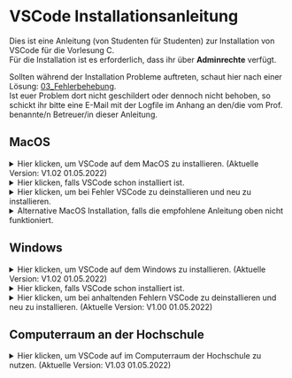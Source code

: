 # VSCode Installationsanleitung

Dies ist eine Anleitung (von Studenten für Studenten) zur Installation von VSCode für die Vorlesung C.<br />
Für die Installation ist es erforderlich, dass ihr über <b>Adminrechte</b> verfügt.<br />

Sollten während der Installation Probleme auftreten, schaut hier nach einer Lösung: [03_Fehlerbehebung](https://github.com/hshf1/VorlesungC/blob/main/VSCode/03_Fehlerbehebung.md). <br />
Ist euer Problem dort nicht geschildert oder dennoch nicht behoben, so schickt ihr bitte eine E-Mail mit der Logfile im Anhang an den/die vom Prof. benannte/n Betreuer/in dieser Anleitung.

## MacOS

<details>
  <summary>Hier klicken, um VSCode auf dem MacOS zu installieren. (Aktuelle Version: V1.02 01.05.2022)</summary>
  

[installVSCode.zip](https://github.com/hshf1/VorlesungC/files/8599781/installVSCode.zip)


  

### Schritt 1
Wir laden VSCode für Mac herunter, indem wir auf den folgenden Link klicken:
https://code.visualstudio.com/docs?dv=osx

Danach schieben wir im Finder einfach die Datei `<Visual Studio Code.app>` in den `<Programme>` Ordner. 
  
### Schritt 2
  
Ladet die folgende Datei herunter: [installVSCode.sh.zip](https://github.com/hshf1/VorlesungC/files/8517147/installVSCode.sh.zip)

Die Datei aus diesem ZIP-Ordner schiebt ihr auf euren Schreibtisch (Desktop). <br />
<img width="401" alt="Bildschirmfoto 2022-04-17 um 05 35 45" src="https://user-images.githubusercontent.com/100713757/163699203-aff40972-d3a1-4212-ad96-71e6606950f9.png"> <br />
  
Nun öffnet ihr das Terminal <br />
<img width="566" alt="Bildschirmfoto 2022-04-17 um 05 31 43" src="https://user-images.githubusercontent.com/100713757/163699216-b1eb7dd1-ffce-4bcd-be21-1691adaf0c6b.png">
  
und gebt folgendes ein:
  
> sh ~/Desktop/installVSCode.sh
  
<img width="561" alt="Bildschirmfoto 2022-04-17 um 05 38 53" src="https://user-images.githubusercontent.com/100713757/163699298-7f71c5ab-07f6-43cd-857b-e3eb61dab502.png">

Nun werdet ihr nach eurem Passwort gefragt. <br />

<img width="561" alt="Bildschirmfoto 2022-04-17 um 05 38 59" src="https://user-images.githubusercontent.com/100713757/163699305-1b6cf156-158f-4c7c-880f-c51858000e5e.png">
  
Gebt das Passwort ein, dass ihr auch für die Anmeldung am Laptop nutzt und drückt auf Enter auf der Tastatur.
  
Am Ende sollte dann Installation beendet erscheinen. <br />
<img width="750" alt="Bildschirmfoto 2022-04-17 um 05 33 50" src="https://user-images.githubusercontent.com/100713757/163699227-a2bf91bd-3c4f-42d6-a16b-a7946f22f5c9.png">

Hiermit wäre die Installation auch schon fertig und wir können mit [Erste Schritte](https://github.com/hshf1/VorlesungC/blob/main/VSCode/02_Erste_Schritte.md) weiter machen.

  </details>
  
<details>
<summary>Hier klicken, falls VSCode schon installiert ist.</summary>
  
Das ist kein Problem, dann führe bei der oben beschriebene Installation nur Schritt 2 durch.

</details>
  
  <details>
  <summary>Hier klicken, um bei Fehler VSCode zu deinstallieren und neu zu installieren.</summary>
Falls bei der Installation oder der anschließenden Nutzung von VSCode fehler auftreten, so könnt ihr VSCode deinstallieren 
und wieder anhand der oberen Anleitung neu installieren. Wie Programme auf einem MacOS deinstalliert/gelöscht werden, ist hier erklärt:
https://support.apple.com/de-de/HT202235
    
  </details>
  
  <details>
<summary>Alternative MacOS Installation, falls die empfohlene Anleitung oben nicht funktioniert.</summary>  

### Schritt 1
Damit wir mit Visual Studio Code C programmieren können, brauchen wir einen Compiler und Debugger. 

Dazu öffnen wir den Terminal und überprüfen, ob dies bereits vorhanden ist, indem wir
> clang –version

im Terminal eingeben. Bekommen wir eine Versionsnummer angezeigt, können wir mit Schritt 2 weiter machen. Bekommen wir aber 
mit der Abfrage keine Versionsnummer angezeit, so geben wir im Terminal
> Xcode-select –install

ein und überprüfen das Ergebnis wieder mit 
> clang –version

Nun sollte eine Versionsnummer angezeigt werden und wir können mit Schritt 2 weiter machen.

### Schritt 2
Wir laden VSCode für Mac herunter, indem wir auf den folgenden Link klicken:
https://code.visualstudio.com/docs?dv=osx

Danach schieben wir im Finder einfach die Datei `<Visual Studio Code.app>` in den `<Programme>` Ordner. 

### Schritt 3
Wir öffnen als nächstes Visual Studio Code.<br />

Nun installieren wir einige Erweiterungen, in dem wir auf das Symbol mit 3+1 Quadraten auf der linken Seite klicken:

<img width="367" alt="image" src="https://user-images.githubusercontent.com/78163337/112048606-e031c480-8b4e-11eb-81a7-13dccddf3201.png">

Wir möchten die vier Extensions C/C++, Code Runner, Live Share und GitLens. Oft gibt es eine reguläre, stabile und eine Vorab-Test-Version. Man kann sich an den Downloadzahlen aus den folgenden Screenshots orientieren, um die stabile Version zu erwischen:

![image](https://user-images.githubusercontent.com/78163337/112048686-f50e5800-8b4e-11eb-871f-51418cd4aaf6.png)

![image](https://user-images.githubusercontent.com/78163337/112048709-fb9ccf80-8b4e-11eb-8c6b-92e817526a56.png)

![image](https://user-images.githubusercontent.com/78163337/112048726-00618380-8b4f-11eb-84c5-c4ed73dc9d22.png)
  
![image](https://user-images.githubusercontent.com/100713757/159911055-cba05f87-f11f-402c-bec2-1551c6098574.png)
  
### Schritt 4
  
Um die Einstellungen überall zu haben, egal wo wir die Programme speichern und von anfang an überall debuggen können, laden wir zuerst den ZIP-Ordner herunter: [SettingsMAC.zip](https://github.com/hshf1/VorlesungC/files/8498985/SettingsMAC.zip)

Nun gehe wir im Finder auf Gehe zu und gehen da auf Gehe zum Ordner.
  
![image](https://user-images.githubusercontent.com/100713757/160494364-ae34d538-8420-4e91-b3d8-b47f8dd8bf89.png)

In der Suchleichte geben wir folgende Adresse ein: 
ACHTUNG: [Platzhalter] müsst ihr zusammen mit den eckigen Klammern nach eurem Benutzernamen auf dem MacOS umbennenen. 

>  /Users/[Platzhalter]/Library/Application Support/Code/User
  
In meinem Fall ist mein Benutzername ck und sieht wie folgt dann aus:
  
![image](https://user-images.githubusercontent.com/100713757/160494625-2aace6a3-2697-4d48-8494-5722c8affd83.png)
  
In den geöffneten Ordner kopiert ihr nun die 3 Dateien aus dem aus Schritt 1 runtergeladenen ZIP-Ordner. Falls da schon Dateien mit dem selben Namen vorhanden sind, ersetzt diese einfach.
  
Nun sollten die 3 Dateien sich in diesem Ordner befinden.
  
![image](https://user-images.githubusercontent.com/100713757/160494882-73fbd31a-1ba8-4774-b266-010bd286027e.png)
  
Hiermit wäre die Installation auch schon fertig und wir können mit [Erste Schritte](https://github.com/hshf1/VorlesungC/blob/main/VSCode/02_Erste_Schritte.md) weiter machen.
  </details>

## Windows
    
<details> 
<summary>Hier klicken, um VSCode auf dem Windows zu installieren. (Aktuelle Version: V1.02 01.05.2022)</summary> 
<br />
Ihr könnt die Installation bei Problemen oder bei bereits installiertem VSCode ohne etwas deinstallieren zu müssen einfach ausführen. <br />
Es werden automatisch nur fehlende oder unvollständige installationen durchgeführt. <br /><br />
  
Wir laden den ZIP-Ordner hier runter:
[installVSCode.zip](https://github.com/hshf1/VorlesungC/files/8599233/installVSCode.zip)

Die Datei im ZIP-Ordner entpacken wir, z.B. in Downloads oder Desktop.
![Screenshot (18)](https://user-images.githubusercontent.com/100713757/166149097-c7db2762-97ca-4e0d-8d5a-8b200b9b0154.png)
  
Mit einem rechtsklick starten wir die Datei mit Administrationsrechten.
![Screenshot (19)_LI](https://user-images.githubusercontent.com/100713757/166149297-687bde95-dcd8-4953-a427-0f4aa85b07bf.jpg)

Es kann die Meldung auftauchen, dass Windows den Computer schützt. Das kommt standardmäßig bei allen Batch-Dateien vor, die aus dem Internet runtergeladen werden. In diesem Fall klickt ihr auf weitere Informationen und anschließend auf den erscheinenden Button <b>Trotzdem ausführen</b>.
![Screenshot (20)_LI](https://user-images.githubusercontent.com/100713757/166149294-92720791-6f03-44db-af79-039775eeab98.jpg)
![Screenshot (21)_LI](https://user-images.githubusercontent.com/100713757/166149327-3bf6a5d3-277c-4748-bc6d-35f3116d4f44.jpg)

Nun läuft die Installation von alleine und meldet euch, wenn es fertig ist.
![Screenshot (22)](https://user-images.githubusercontent.com/100713757/166149376-7700c166-11da-442f-a8ab-68e2da784fe9.png)

Bei der Meldung klicken wir auf <b>OK</b>, dass Terminal schließt nun automatisch und es erscheint ein Logfile, welches sich auf eurem Desktop befindet.
![Screenshot (23)](https://user-images.githubusercontent.com/100713757/166149506-b4171410-2132-45ac-af4d-1284638c1e3d.png)
  
Ist kein Fehler aufgetreten könnt ihr die Logfile auch wieder löschen. Sollten Probleme oder Fehler auftauchen, stehen diese da drin.
Zur Problembehandlung könnt ihr im Logfile sehen, was nicht geklappt hat. Solltet ihr das Problem nicht beheben können, schickt bitte die Logfile mit als Anhang.
  
Hiermit wäre die Installation auch schon fertig und wir können mit [Erste Schritte](https://github.com/hshf1/VorlesungC/blob/main/VSCode/02_Erste_Schritte.md) weiter machen.
</details>      
    
<details>
<summary>Hier klicken, falls VSCode schon installiert ist.</summary>
  
Das ist kein Problem, führe die oben beschriebene Installationsanleitung einfach ganz normal durch.<br />
Bereits installierte Programme bleiben erhalten und nur fehlende dazu installiert.

</details>
  <details>
  <summary>Hier klicken, um bei anhaltenden Fehlern VSCode zu deinstallieren und neu zu installieren. (Aktuelle Version: V1.00 01.05.2022)</summary>
    <br />
Falls trotz erneuter Installation nach der obigen Anleitung Fehler auftreten und sich nicht beheben, besteht die Möglichkeit, alles komplett zu deinstallieren und zu löschen. Danach kann man erneut die oben beschriebene Installation durchführen.
<br /><br />
    
Wir laden den ZIP-Ordner hier runter: 
[uninstallVSCode.zip](https://github.com/hshf1/VorlesungC/files/8599287/uninstallVSCode.zip)

Die Datei im ZIP-Ordner entpacken wir, z.B. in Downloads oder Desktop.
![Screenshot (18)](https://user-images.githubusercontent.com/100713757/166149097-c7db2762-97ca-4e0d-8d5a-8b200b9b0154.png)
  
Mit einem rechtsklick starten wir die Datei mit Administrationsrechten.
![Screenshot (19)_LI](https://user-images.githubusercontent.com/100713757/166149297-687bde95-dcd8-4953-a427-0f4aa85b07bf.jpg)

Es kann die Meldung auftauchen, dass Windows den Computer schützt. Das kommt standardmäßig bei allen Batch-Dateien vor, die aus dem Internet runtergeladen werden. In diesem Fall klickt ihr auf weitere Informationen und anschließend auf den erscheinenden Button <b>Trotzdem ausführen</b>.
![Screenshot (20)_LI](https://user-images.githubusercontent.com/100713757/166149294-92720791-6f03-44db-af79-039775eeab98.jpg)
![Screenshot (21)_LI](https://user-images.githubusercontent.com/100713757/166149327-3bf6a5d3-277c-4748-bc6d-35f3116d4f44.jpg)

Nun läuft die Deinstallation von alleine und meldet euch, wenn es fertig ist.
![Screenshot (22)](https://user-images.githubusercontent.com/100713757/166149376-7700c166-11da-442f-a8ab-68e2da784fe9.png)

Bei der Meldung klicken wir auf <b>OK</b>, dass Terminal schließt nun automatisch und es erscheint ein Logfile, welches sich auf eurem Desktop befindet.
![Screenshot (23)](https://user-images.githubusercontent.com/100713757/166149506-b4171410-2132-45ac-af4d-1284638c1e3d.png)
  
Ist kein Fehler aufgetreten könnt ihr die Logfile auch wieder löschen. Sollten Probleme oder Fehler auftauchen, stehen diese da drin.
Zur Problembehandlung könnt ihr im Logfile sehen, was nicht geklappt hat. Solltet ihr das Problem nicht beheben können, schickt bitte die Logfile mit als Anhang.
    
Nun ist alles deinstalliert und gelöscht und es kann mit der Installation wieder von vorne begonnen werden.
    
  </details>
  
## Computerraum an der Hochschule

<details>
  <summary>Hier klicken, um VSCode auf im Computerraum der Hochschule zu nutzen. (Aktuelle Version: V1.03 01.05.2022)</summary>

### Schritt 1

Wir laden den ZIP-Ordner hier runter:
[installVSCodeCR.zip](https://github.com/hshf1/VorlesungC/files/8599235/installVSCodeCR.zip)
  
Die Datei im ZIP-Ordner entpacken wir, z.B. in Downloads oder Desktop.
![Screenshot (18)](https://user-images.githubusercontent.com/100713757/166149097-c7db2762-97ca-4e0d-8d5a-8b200b9b0154.png)
  
Mit einem linken Doppelklick starten wir einfach das Programm. Es kann die Meldung auftauchen, dass Windows den Computer schützt. Das kommt standardmäßig bei allen Batch-Dateien vor, die aus dem Internet runtergeladen werden. In diesem Fall klickt ihr auf weitere Informationen und anschließend auf den erscheinenden Button <b>Trotzdem ausführen</b>.
![Screenshot (20)_LI](https://user-images.githubusercontent.com/100713757/166149294-92720791-6f03-44db-af79-039775eeab98.jpg)
![Screenshot (21)_LI](https://user-images.githubusercontent.com/100713757/166149327-3bf6a5d3-277c-4748-bc6d-35f3116d4f44.jpg)

Nun läuft die Installation von alleine und meldet euch, wenn es fertig ist.
![Screenshot (22)](https://user-images.githubusercontent.com/100713757/166149376-7700c166-11da-442f-a8ab-68e2da784fe9.png)

Bei der Meldung klicken wir auf <b>OK</b>, dass Terminal schließt nun automatisch und es erscheint ein Logfile, welches sich auf eurem Desktop befindet.
![Screenshot (23)](https://user-images.githubusercontent.com/100713757/166149506-b4171410-2132-45ac-af4d-1284638c1e3d.png)
  
Ist kein Fehler aufgetreten könnt ihr die Logfile auch wieder löschen. Sollten Probleme oder Fehler auftauchen, stehen diese da drin.
Zur Problembehandlung könnt ihr im Logfile sehen, was nicht geklappt hat. Solltet ihr das Problem nicht beheben können, schickt bitte die Logfile mit als Anhang.
  
### Schritt 2
Nun starten wir VSCode und öffnen einen Ordner. Um den debugger nutzen zu können, muss du mit VSCode den Ordner direkt über das Netzlaufwerk mit deiner Kennung öffnen.

Hiermit wäre die Installation auch schon fertig und VSCode ist nun im Computerraum nutzbar.
</details>

<!-- <details> 
<summary>Hier klicken, um VSCode auf im Computerraum der Hochschule zu nutzen.</summary> 
    
Solltet ihr bei der Installation Probleme aufgrund eures Virenscanners oder durch Windows Defender haben, so könnt ihr die alternative Installation weiter unten nutzen.
  
Ladet folgende Datei herunter und entpackt es: [installVSCodeCR.zip](https://github.com/hshf1/VorlesungC/files/8538657/installVSCodeCR.zip) <br />
Nun startet ihr das Programm und folgt den Befehlen. 

Hiermit wäre die Installation auch schon fertig und wir können mit [Erste Schritte](https://github.com/hshf1/VorlesungC/blob/main/VSCode/Erste_Schritte.md) weiter machen.
</details> -->
    
<!--  <details> 
<summary>Hier klicken, um VSCode auf dem Windows zu installieren.</summary> 
    
Solltet ihr bei der Installation Probleme aufgrund eures Virenscanners oder durch Windows Defender haben, so könnt ihr die alternative Installation weiter untern nutzen.
  
Ladet folgende Datei herunter und entpackt es: [installVSCode.zip](https://github.com/hshf1/VorlesungC/files/8517029/installVSCode.zip) <br />
Nun startet ihr das Programm als Administrator und folgt den Befehlen. 

Hiermit wäre die Installation auch schon fertig und wir können mit [Erste Schritte](https://github.com/hshf1/VorlesungC/blob/main/VSCode/Erste_Schritte.md) weiter machen.
</details>
--->
    
<!-- <details> 
<summary>Alternative Windows Installation, falls die empfohlene Anleitung oben nicht funktioniert.</summary> 
  
### Schritt 1

Wir laden den ZIP-Ordner hier runter:
[installVSCode.zip](https://github.com/hshf1/VorlesungC/files/8517088/installVSCode.zip)

Die Datei im ZIP-Ordner entpacken wir direkt in den Downloadsordner und lassen es da. Es darf nicht in einem weiteren Ordner sein!
![Schritt 1](https://user-images.githubusercontent.com/100713757/163715189-8d3b902b-be32-405e-8b38-47a029ef3ab3.png)

### Schritt 2
Wir öffnen die Eingabeaufforderung als Administrator.
  
![Schritt 2 CMD](https://user-images.githubusercontent.com/100713757/159831542-2f08c9b7-ef1c-4feb-a8a8-435d69435238.jpg)

Nun kopieren wir die folgende Zeile in das Terminal, bestätigen mit Enter und warten wieder auf den Eingabeprompt.
  
> cd %USERPROFILE%\Downloads & installVSCode.cmd
  
![Schritt 2 Code](https://user-images.githubusercontent.com/100713757/159831925-92e8b154-19cc-4aec-b434-c62facb4813f.png)

Dieses Mal kann das ein paar Minuten dauern. Sobald die Installation fertig ist, wird sich das Terminal nach 5 Sekunden selbst schließen.

Hiermit wäre die Installation auch schon fertig und wir können mit [Erste Schritte](https://github.com/hshf1/VorlesungC/blob/main/VSCode/02_Erste_Schritte.md) weiter machen.
</details>  
--> 
